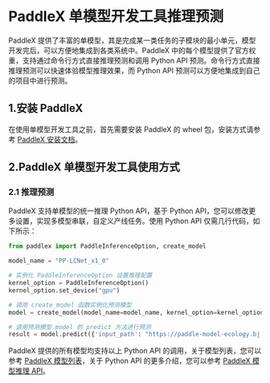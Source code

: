 # PaddleX 单模型开发工具推理预测

PaddleX 提供了丰富的单模型，其是完成某一类任务的子模块的最小单元，模型开发完后，可以方便地集成到各类系统中。PaddleX 中的每个模型提供了官方权重，支持通过命令行方式直接推理预测和调用 Python API 预测。命令行方式直接推理预测可以快速体验模型推理效果，而 Python API 预测可以方便地集成到自己的项目中进行预测。

## 1.安装 PaddleX

在使用单模型开发工具之前，首先需要安装 PaddleX 的 wheel 包，安装方式请参考 [PaddleX 安装文档](../INSTALL.md)。

## 2.PaddleX 单模型开发工具使用方式

### 2.1 推理预测

PaddleX 支持单模型的统一推理 Python API，基于 Python API，您可以修改更多设置，实现多模型串联，自定义产线任务。使用 Python API 仅需几行代码，如下所示：

```python
from paddlex import PaddleInferenceOption, create_model

model_name = "PP-LCNet_x1_0"

# 实例化 PaddleInferenceOption 设置推理配置
kernel_option = PaddleInferenceOption()
kernel_option.set_device("gpu")

# 调用 create_model 函数实例化预测模型
model = create_model(model_name=model_name, kernel_option=kernel_option)

# 调用预测模型 model 的 predict 方法进行预测
result = model.predict({'input_path': "https://paddle-model-ecology.bj.bcebos.com/paddlex/imgs/demo_image/general_image_classification_001.jpg"})
```

PaddleX 提供的所有模型均支持以上 Python API 的调用，关于模型列表，您可以参考 [PaddleX 模型列表](../models/support_model_list.md)，关于 Python API 的更多介绍，您可以参考 [PaddleX 模型推理 API](model_inference_api.md)。
